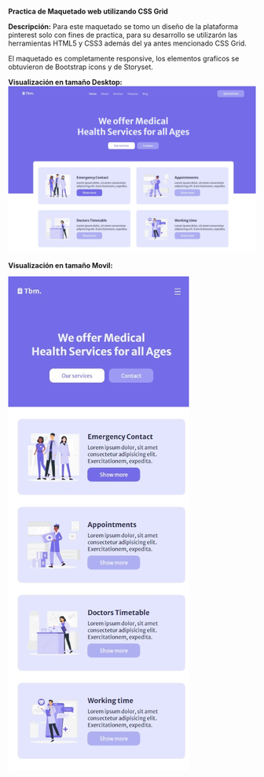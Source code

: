 **Practica de Maquetado web utilizando CSS Grid**

**Descripción:**
Para este maquetado se tomo un diseño de la plataforma pinterest solo con fines de practica, para su desarrollo se utilizarón las herramientas HTML5 y CSS3 además del ya antes mencionado CSS Grid.

El maquetado es completamente responsive, los elementos graficos se obtuvieron de Bootstrap icons y de Storyset.

**Visualización en tamaño Desktop:**
![Imagen-responsive-desktop](/img-desktop.jpg "Imagen-responsive-desktop")

**Visualización en tamaño Movil:** <br>

![Imagen-responsive-movil](/img-movil.jpg "Imagen-responsive-movil")